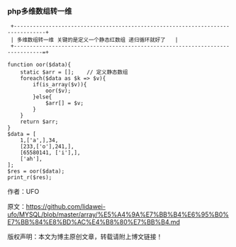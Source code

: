 ###  php多维数组转一维 


```mysql
 +--------------------------------------------------------------------------------+
 | 多维数组转一维 关键的是定义一个静态红数组 递归循环就好了   |
 +-------------------------------------------------------------------------------=+
```

```mysql
function oor($data){
    static $arr = [];    // 定义静态数组
    foreach($data as $k => $v){
        if(is_array($v)){
            oor($v);
        }else{
            $arr[] = $v;
        }
    }
    return $arr;
}
$data = [
    1,['a',],34,
    [233,['o'],241,],
    [65580141, ['i'],],
    ['ah'],
];
$res = oor($data);
print_r($res);
```

作者：UFO

原文：https://github.com/lidawei-ufo/MYSQL/blob/master/array/%E5%A4%9A%E7%BB%B4%E6%95%B0%E7%BB%84%E8%BD%AC%E4%B8%80%E7%BB%B4.md

版权声明：本文为博主原创文章，转载请附上博文链接！

